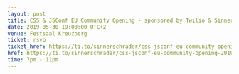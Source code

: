 ```yaml
---
layout: post
title: CSS & JSConf EU Community Opening - sponsored by Twilio & SinnerSchrader
date: 2019-05-30 19:00:00 UTC+2
venue: Festsaal Kreuzberg
ticket: rsvp
ticket_href: https://ti.to/sinnerschrader/css-jsconf-eu-community-opening-2019
href: https://ti.to/sinnerschrader/css-jsconf-eu-community-opening-2019
time: 7pm - 11pm
---
```

